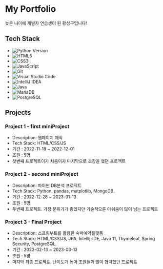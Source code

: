 # My Portfolio

늦은 나이에 개발자 연습생이 된 황성구입니다!

## Tech Stack
- ![Python Version](https://img.shields.io/badge/Python-3.6%20%7C%203.7%20%7C%203.8-blue)
- ![HTML5](https://img.shields.io/badge/HTML5-%23E34F26.svg?&style=flat&logo=html5&logoColor=white)
- ![CSS3](https://img.shields.io/badge/CSS3-%231572B6.svg?&style=flat&logo=css3&logoColor=white)
- ![JavaScript](https://img.shields.io/badge/JavaScript-%23323330.svg?&style=flat&logo=javascript&logoColor=%23F7DF1E)
- ![Git](https://img.shields.io/badge/Git-F05032?style=flat&logo=git&logoColor=white)
- ![Visual Studio Code](https://img.shields.io/badge/Visual%20Studio%20Code-007ACC.svg?&style=flat&logo=visual-studio-code&logoColor=white)
- ![IntelliJ IDEA](https://img.shields.io/badge/IntelliJ%20IDEA-000000?style=flat&logo=intellij-idea&logoColor=white)
- ![Java](https://img.shields.io/badge/Java-%23ED8B00.svg?&style=flat&logo=java&logoColor=white)
- ![MariaDB](https://img.shields.io/badge/MariaDB-%23003533.svg?&style=flat&logo=mariadb&logoColor=white)
- ![PostgreSQL](https://img.shields.io/badge/PostgreSQL-%23316192.svg?&style=flat&logo=postgresql&logoColor=white)

## Projects

### Project 1 - first miniProject

- Description: 웹페이지 제작
- Tech Stack: HTML/CSS/JS
- 기간 : 2022-11-18 ~ 2022-12-01	
- 조원 : 5명
- 첫번째 프로젝트이자 처음이자 마지막으로 조장을 했던 프로젝트

### Project 2 - second miniProject

- Description: 파이썬 DB분석 프로젝트
- Tech Stack: Python, pandas, matplotlib, MongoDB.
- 기간 : 2022-12-28 ~ 2023-01-13	
- 조원 : 5명
- 두번째 프로젝트. 가장 분위기가 좋았지만 기술적으론 아쉬움이 많이 남는 프로젝트

### Project 3 - Final Project

- Description: 스프링부트를 활용한 숙박예약플랫폼
- Tech Stack: HTML/CSS/JS, JPA, Intellij-IDE, Java 11, Thymeleaf, Spring Security, PostgreSQL.
- 기간 : 2023-02-13 ~ 2023-03-13
- 조원 : 5명
- 마지막 최종 프로젝트. 난이도가 높아 조원들과 많이 협력했던 프로젝트
